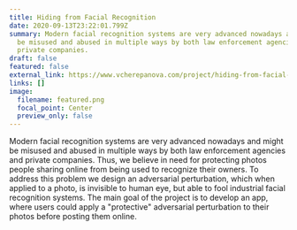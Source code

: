 ```yaml
---
title: Hiding from Facial Recognition
date: 2020-09-13T23:22:01.799Z
summary: Modern facial recognition systems are very advanced nowadays and might
  be misused and abused in multiple ways by both law enforcement agencies and
  private companies.
draft: false
featured: false
external_link: https://www.vcherepanova.com/project/hiding-from-facial-recognition/
links: []
image:
  filename: featured.png
  focal_point: Center
  preview_only: false
---
```

Modern facial recognition systems are very advanced nowadays and might be misused and abused in multiple ways by both law enforcement agencies and private companies. Thus, we believe in need for protecting photos people sharing online from being used to recognize their owners. To address this problem we design an adversarial perturbation, which when applied to a photo, is invisible to human eye, but able to fool industrial facial recognition systems. The main goal of the project is to develop an app, where users could apply a "protective" adversarial perturbation to their photos before posting them online.